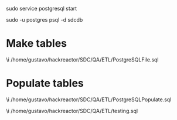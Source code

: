 sudo service postgresql start

sudo -u postgres psql -d sdcdb
# Make tables
\i /home/gustavo/hackreactor/SDC/QA/ETL/PostgreSQLFile.sql

# Populate tables
\i /home/gustavo/hackreactor/SDC/QA/ETL/PostgreSQLPopulate.sql


\i /home/gustavo/hackreactor/SDC/QA/ETL/testing.sql

